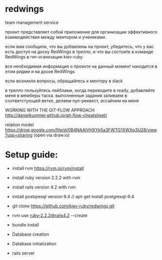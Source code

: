 # redwings
team management service

проект представляет собой приложение для организации эффективного взаимодействия между ментором и учениками.

если вам сообщили, что вы добавлены на проект, убедитесь, что у вас есть доступ на доску RedWings в трелло, и что вы состоите в команде RedWings в гит-оганизации kiev-ruby.

вся необходимая информация о проекте на данный момент находится в этом ридми и на доске RedWings

если возникли вопросы, обращайтесь к ментору в slack


в трелло пользуйтесь лейблами, когда переводите в ready, добавляйте меня в мемберы таска.
выполненные задания заливаем в соответстующей ветке, делаем пул-реквест, ассайним на меня

WORKING WITH THE GIT-FLOW APPROACH http://danielkummer.github.io/git-flow-cheatsheet/

relation model
https://drive.google.com/file/d/0B4NAAlVHXYk5a3FWTG1XWXp3U28/view?usp=sharing (open via draw.io)



# Setup guide:


* install rvm https://rvm.io/rvm/install

* install ruby version 2.2.2 with rvm

* install rails version 4.2 with rvm

* install postqresql version 9.4  // apt-get install postgresql-9.4



* git clone https://github.com/kiev-ruby/redwings.git 

* rvm use ruby-2.2.2@rails4.2 --create

* bundle install



* Database creation

* Database initialization


* rails server

